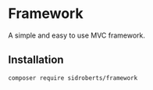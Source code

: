 # Framework

A simple and easy to use MVC framework.



## Installation

```bash
composer require sidroberts/framework
```
